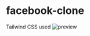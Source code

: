 # facebook-clone
Tailwind CSS used
![preview](https://user-images.githubusercontent.com/79467137/175816604-f7c9e7e0-a570-4f4d-8ee7-597f0bec8fe3.jpg)
